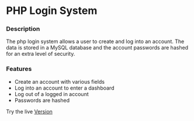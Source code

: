 # PHP Login System

### Description
The php login system allows a user to create and log into an account. The data is stored in a MySQL database and the account passwords are hashed for an extra level of security.

### Features
- Create an account with various fields
- Log into an account to enter a dashboard
- Log out of a logged in account
- Passwords are hashed

Try the live [Version](https://www.lakostik.com/project/login-system/login-demo "Working Version")
